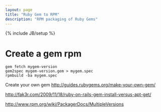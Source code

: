 ```yaml
---
layout: page
title: "Ruby Gem to RPM"
description: "RPM packaging of Ruby Gems"
---
```


{% include JB/setup %}

# Create a gem rpm

    gem fetch mygem-version
    gem2spec mygem-version.gem > mygem.spec
    rpmbuild -ba mygem.spec
    
Create your own gem <http://guides.rubygems.org/make-your-own-gem/>

<http://fak3r.com/2009/11/18/ruby-on-rails-gem-install-versus-apt-get/>

<http://www.rpm.org/wiki/PackagerDocs/MultipleVersions>
